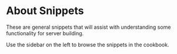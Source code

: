 # About Snippets

These are general snippets that will assist with understanding some functionality for server building.

Use the sidebar on the left to browse the snippets in the cookbook.